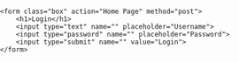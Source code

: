 
<html lang="en" dir="ltr">

<head>
    <meta charset="utf-8">
    <title>َLOGIN FORM</title>
    <link rel="stylesheet" href="style.css">
</head>

<body>

    <form class="box" action="Home Page" method="post">
        <h1>Login</h1>
        <input type="text" name="" placeholder="Username">
        <input type="password" name="" placeholder="Password">
        <input type="submit" name="" value="Login">
    </form>


</body>

</html>
<style>
    body {
        margin: 0;
        padding: 0;
        font-family: sans-serif;
        background-size: cover;
        background-image: url("https://encrypted-tbn0.gstatic.com/images?q=tbn:ANd9GcTz3xD1rvnhG0lZMB65l8NJeERr5tDNu_5JFk4g_eo7YgVvWzk1")
    }
    
    .box {
        width: 300px;
        padding: 40px;
        position: absolute;
        top: 50%;
        left: 50%;
        transform: translate(-50%, -50%);
        text-align: center;
    }
    
    .box h1 {
        color: white;
        text-transform: uppercase;
        font-weight: 500;
    }
    
    .box input[type="text"],
    .box input[type="password"] {
        border: 0;
        background: none;
        display: block;
        margin: 20px auto;
        text-align: center;
        border: 2px solid #3498db;
        padding: 14px 10px;
        width: 200px;
        outline: none;
        color: white;
        border-radius: 24px;
        transition: 0.25s;
    }
    
    .box input[type="text"]:focus,
    .box input[type="password"]:focus {
        width: 280px;
        border-color: #2ecc71;
    }
    
    .box input[type="submit"] {
        border: 0;
        background: none;
        display: block;
        margin: 20px auto;
        text-align: center;
        border: 2px solid #2ecc71;
        padding: 14px 40px;
        outline: none;
        color: white;
        border-radius: 24px;
        transition: 0.25s;
        cursor: pointer;
    }
    
    .box input[type="submit"]:hover {
        background: #2ecc71;
    }
</style>  

